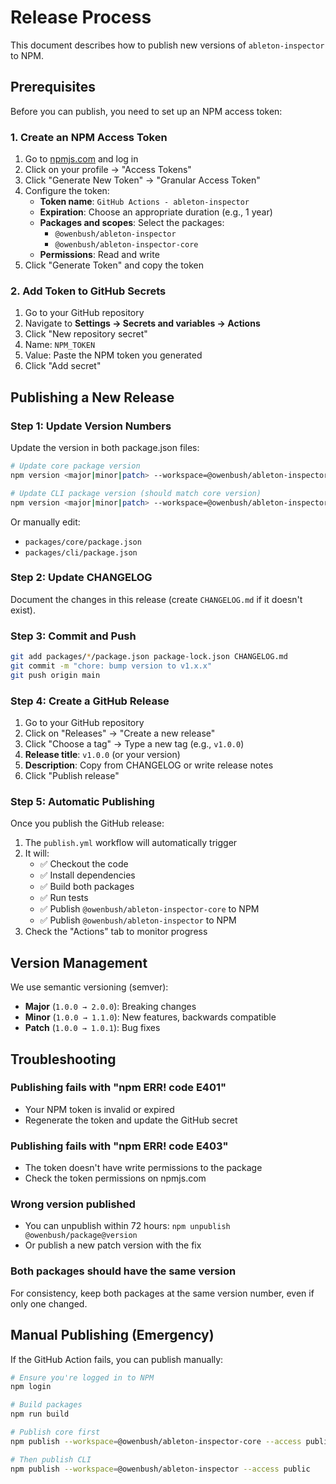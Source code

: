 # Release Process

This document describes how to publish new versions of `ableton-inspector` to NPM.

## Prerequisites

Before you can publish, you need to set up an NPM access token:

### 1. Create an NPM Access Token

1. Go to [npmjs.com](https://www.npmjs.com) and log in
2. Click on your profile → "Access Tokens"
3. Click "Generate New Token" → "Granular Access Token"
4. Configure the token:
   - **Token name**: `GitHub Actions - ableton-inspector`
   - **Expiration**: Choose an appropriate duration (e.g., 1 year)
   - **Packages and scopes**: Select the packages:
     - `@owenbush/ableton-inspector`
     - `@owenbush/ableton-inspector-core`
   - **Permissions**: Read and write
5. Click "Generate Token" and copy the token

### 2. Add Token to GitHub Secrets

1. Go to your GitHub repository
2. Navigate to **Settings → Secrets and variables → Actions**
3. Click "New repository secret"
4. Name: `NPM_TOKEN`
5. Value: Paste the NPM token you generated
6. Click "Add secret"

## Publishing a New Release

### Step 1: Update Version Numbers

Update the version in both package.json files:

```bash
# Update core package version
npm version <major|minor|patch> --workspace=@owenbush/ableton-inspector-core

# Update CLI package version (should match core version)
npm version <major|minor|patch> --workspace=@owenbush/ableton-inspector
```

Or manually edit:
- `packages/core/package.json`
- `packages/cli/package.json`

### Step 2: Update CHANGELOG

Document the changes in this release (create `CHANGELOG.md` if it doesn't exist).

### Step 3: Commit and Push

```bash
git add packages/*/package.json package-lock.json CHANGELOG.md
git commit -m "chore: bump version to v1.x.x"
git push origin main
```

### Step 4: Create a GitHub Release

1. Go to your GitHub repository
2. Click on "Releases" → "Create a new release"
3. Click "Choose a tag" → Type a new tag (e.g., `v1.0.0`)
4. **Release title**: `v1.0.0` (or your version)
5. **Description**: Copy from CHANGELOG or write release notes
6. Click "Publish release"

### Step 5: Automatic Publishing

Once you publish the GitHub release:
1. The `publish.yml` workflow will automatically trigger
2. It will:
   - ✅ Checkout the code
   - ✅ Install dependencies
   - ✅ Build both packages
   - ✅ Run tests
   - ✅ Publish `@owenbush/ableton-inspector-core` to NPM
   - ✅ Publish `@owenbush/ableton-inspector` to NPM
3. Check the "Actions" tab to monitor progress

## Version Management

We use semantic versioning (semver):

- **Major** (`1.0.0 → 2.0.0`): Breaking changes
- **Minor** (`1.0.0 → 1.1.0`): New features, backwards compatible
- **Patch** (`1.0.0 → 1.0.1`): Bug fixes

## Troubleshooting

### Publishing fails with "npm ERR! code E401"

- Your NPM token is invalid or expired
- Regenerate the token and update the GitHub secret

### Publishing fails with "npm ERR! code E403"

- The token doesn't have write permissions to the package
- Check the token permissions on npmjs.com

### Wrong version published

- You can unpublish within 72 hours: `npm unpublish @owenbush/package@version`
- Or publish a new patch version with the fix

### Both packages should have the same version

For consistency, keep both packages at the same version number, even if only one changed.

## Manual Publishing (Emergency)

If the GitHub Action fails, you can publish manually:

```bash
# Ensure you're logged in to NPM
npm login

# Build packages
npm run build

# Publish core first
npm publish --workspace=@owenbush/ableton-inspector-core --access public

# Then publish CLI
npm publish --workspace=@owenbush/ableton-inspector --access public
```

